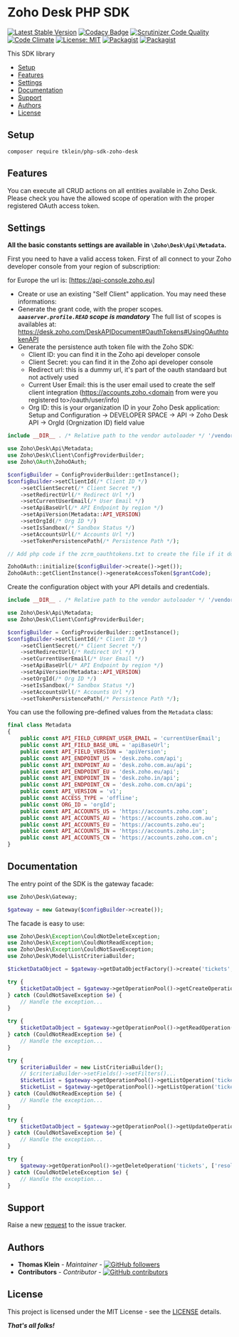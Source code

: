 # Zoho Desk PHP SDK

[![Latest Stable Version](https://img.shields.io/packagist/v/tklein/php-sdk-zoho-desk.svg?style=flat-square)](https://packagist.org/packages/tklein/php-sdk-zoho-desk)
[![Codacy Badge](https://img.shields.io/codacy/grade/2b8c15af44ad4dde8686532887dcac0a/master.svg?style=flat-square)](https://app.codacy.com/app/thomas-klein/php-sdk-zoho-desk)
[![Scrutinizer Code Quality](https://img.shields.io/scrutinizer/g/thomas-kl1/php-sdk-zoho-desk/master.svg?style=flat-square)](https://scrutinizer-ci.com/g/thomas-kl1/php-sdk-zoho-desk/?branch=master)
[![Code Climate](https://img.shields.io/codeclimate/maintainability/thomas-kl1/php-sdk-zoho-desk.svg?style=flat-square)](https://codeclimate.com/github/thomas-kl1/php-sdk-zoho-desk)
[![License: MIT](https://img.shields.io/github/license/thomas-kl1/php-sdk-zoho-desk.svg?style=flat-square)](./LICENSE)
[![Packagist](https://img.shields.io/packagist/dt/tklein/php-sdk-zoho-desk.svg?style=flat-square)](https://packagist.org/packages/tklein/php-sdk-zoho-desk/stats)
[![Packagist](https://img.shields.io/packagist/dm/tklein/php-sdk-zoho-desk.svg?style=flat-square)](https://packagist.org/packages/tklein/php-sdk-zoho-desk/stats)

This SDK library 

 - [Setup](#setup)
 - [Features](#features)
 - [Settings](#settings)
 - [Documentation](#documentation)
 - [Support](#support)
 - [Authors](#authors)
 - [License](#license)

## Setup

```
composer require tklein/php-sdk-zoho-desk
```

## Features

You can execute all CRUD actions on all entities available in Zoho Desk.
Please check you have the allowed scope of operation with the proper registered OAuth access token.

## Settings

**All the basic constants settings are available in `\Zoho\Desk\Api\Metadata`.**

First you need to have a valid access token. First of all connect to your Zoho developer console from your region of
subscription:

for Europe the url is: [https://api-console.zoho.eu]

- Create or use an existing "Self Client" application. You may need these informations:
- Generate the grant code, with the proper scopes. ***`aaaserver.profile.READ` scope is mandatory***
  The full list of scopes is availables at: https://desk.zoho.com/DeskAPIDocument#OauthTokens#UsingOAuthtokenAPI
- Generate the persistence auth token file with the Zoho SDK:
    - Client ID: you can find it in the Zoho api developer console
    - Client Secret: you can find it in the Zoho api developer console
    - Redirect url: this is a dummy url, it's part of the oauth standaard but not actively used
    - Current User Email: this is the user email used to create the self client integration (https://accounts.zoho.<domain from were you registered to>/oauth/user/info)
    - Org ID: this is your organization ID in your Zoho Desk application: Setup and Configuration -> DEVELOPER SPACE -> API -> Zoho Desk API -> OrgId (Orgnization ID) field value

```php
include __DIR__ . /* Relative path to the vendor autoloader */ '/vendor/autoload.php';

use Zoho\Desk\Api\Metadata;
use Zoho\Desk\Client\ConfigProviderBuilder;
use Zoho\OAuth\ZohoOAuth;

$configBuilder = ConfigProviderBuilder::getInstance();
$configBuilder->setClientId(/* Client ID */)
    ->setClientSecret(/* Client Secret */)
    ->setRedirectUrl(/* Redirect Url */)
    ->setCurrentUserEmail(/* User Email */)
    ->setApiBaseUrl(/* API Endpoint by region */)
    ->setApiVersion(Metadata::API_VERSION)
    ->setOrgId(/* Org ID */)
    ->setIsSandbox(/* Sandbox Status */)
    ->setAccountsUrl(/* Accounts Url */)
    ->setTokenPersistencePath(/* Persistence Path */);

// Add php code if the zcrm_oauthtokens.txt to create the file if it does not already exists.

ZohoOAuth::initialize($configBuilder->create()->get());
ZohoOAuth::getClientInstance()->generateAccessToken($grantCode);
```

Create the configuration object with your API details and credentials.

```php
include __DIR__ . /* Relative path to the vendor autoloader */ '/vendor/autoload.php';

use Zoho\Desk\Api\Metadata;
use Zoho\Desk\Client\ConfigProviderBuilder;

$configBuilder = ConfigProviderBuilder::getInstance();
$configBuilder->setClientId(/* Client ID */)
    ->setClientSecret(/* Client Secret */)
    ->setRedirectUrl(/* Redirect Url */)
    ->setCurrentUserEmail(/* User Email */)
    ->setApiBaseUrl(/* API Endpoint by region */)
    ->setApiVersion(Metadata::API_VERSION)
    ->setOrgId(/* Org ID */)
    ->setIsSandbox(/* Sandbox Status */)
    ->setAccountsUrl(/* Accounts Url */)
    ->setTokenPersistencePath(/* Persistence Path */);
```

You can use the following pre-defined values from the `Metadata` class:

```php
final class Metadata
{
    public const API_FIELD_CURRENT_USER_EMAIL = 'currentUserEmail';
    public const API_FIELD_BASE_URL = 'apiBaseUrl';
    public const API_FIELD_VERSION = 'apiVersion';
    public const API_ENDPOINT_US = 'desk.zoho.com/api';
    public const API_ENDPOINT_AU = 'desk.zoho.com.au/api';
    public const API_ENDPOINT_EU = 'desk.zoho.eu/api';
    public const API_ENDPOINT_IN = 'desk.zoho.in/api';
    public const API_ENDPOINT_CN = 'desk.zoho.com.cn/api';
    public const API_VERSION = 'v1';
    public const ACCESS_TYPE = 'offline';
    public const ORG_ID = 'orgId';
    public const API_ACCOUNTS_US = 'https://accounts.zoho.com';
    public const API_ACCOUNTS_AU = 'https://accounts.zoho.com.au';
    public const API_ACCOUNTS_EU = 'https://accounts.zoho.eu';
    public const API_ACCOUNTS_IN = 'https://accounts.zoho.in';
    public const API_ACCOUNTS_CN = 'https://accounts.zoho.com.cn';
}
```

## Documentation

The entry point of the SDK is the gateway facade:

```php
use Zoho\Desk\Gateway;

$gateway = new Gateway($configBuilder->create());
```

The facade is easy to use:

```php
use Zoho\Desk\Exception\CouldNotDeleteException;
use Zoho\Desk\Exception\CouldNotReadException;
use Zoho\Desk\Exception\CouldNotSaveException;
use Zoho\Desk\Model\ListCriteriaBuilder;

$ticketDataObject = $gateway->getDataObjectFactory()->create('tickets', /* Entity values */);

try {
    $ticketDataObject = $gateway->getOperationPool()->getCreateOperation('tickets')->create($ticketDataObject);
} catch (CouldNotSaveException $e) {
    // Handle the exception...
}

try {
    $ticketDataObject = $gateway->getOperationPool()->getReadOperation('tickets')->get(1234);
} catch (CouldNotReadException $e) {
    // Handle the exception...
}

try {
    $criteriaBuilder = new ListCriteriaBuilder();
    // $criteriaBuilder->setFields()->setFilters()...
    $ticketList = $gateway->getOperationPool()->getListOperation('tickets')->getList($criteriaBuilder->create());
    $ticketList = $gateway->getOperationPool()->getListOperation('tickets')->getByIds([1,2,3]);
} catch (CouldNotReadException $e) {
    // Handle the exception...
}

try {
    $ticketDataObject = $gateway->getOperationPool()->getUpdateOperation('tickets')->update($ticketDataObject);
} catch (CouldNotSaveException $e) {
    // Handle the exception...
}

try {
    $gateway->getOperationPool()->getDeleteOperation('tickets', ['resolution'])->delete(1234);
} catch (CouldNotDeleteException $e) {
    // Handle the exception...
}

```

## Support

Raise a new [request](https://github.com/thomas-kl1/php-sdk-zoho-desk/issues) to the issue tracker.

## Authors

- **Thomas Klein** - *Maintainer* - [![GitHub followers](https://img.shields.io/github/followers/thomas-kl1.svg?style=social)](https://github.com/thomas-kl1)
- **Contributors** - *Contributor* - [![GitHub contributors](https://img.shields.io/github/contributors/thomas-kl1/php-sdk-zoho-desk.svg?style=flat-square)](https://github.com/thomas-kl1/php-sdk-zoho-desk/graphs/contributors)

## License

This project is licensed under the MIT License - see the [LICENSE](./LICENSE) details.

***That's all folks!***
